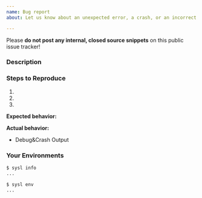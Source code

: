 ```yaml
---
name: Bug report
about: Let us know about an unexpected error, a crash, or an incorrect behavior.

---
```


Please **do not post any internal, closed source snippets** on this public issue tracker!

### Description


### Steps to Reproduce
1. 
2. 
3. 

**Expected behavior:**

**Actual behavior:**

* Debug&Crash Output
<!-- Full debug output can be obtained by running sysl with the flag `-v`. -->


### Your Environments
<!---
Run `sysl info` and `sysl env` to show the sysl binary info and related envvars, and paste the result between the ``` marks below.
If you are not running the latest version of sysl, please try upgrading because your issue may have already been fixed.
-->
```sh
$ sysl info
...

$ sysl env
...
```